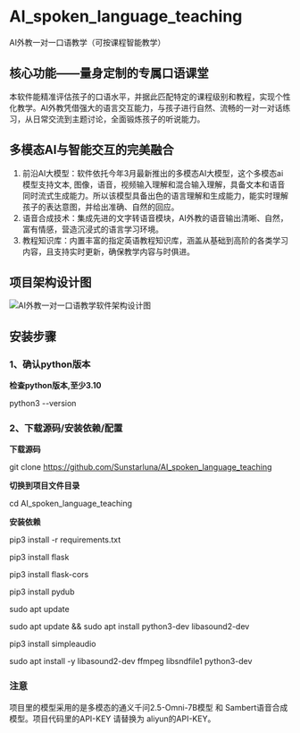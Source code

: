 # AI_spoken_language_teaching
AI外教一对一口语教学（可按课程智能教学）

## 核心功能——量身定制的专属口语课堂
本软件能精准评估孩子的口语水平，并据此匹配特定的课程级别和教程，实现个性化教学。AI外教凭借强大的语言交互能力，与孩子进行自然、流畅的一对一对话练习，从日常交流到主题讨论，全面锻炼孩子的听说能力。

## 多模态AI与智能交互的完美融合
1. 前沿AI大模型：软件依托今年3月最新推出的多模态AI大模型，这个多模态ai模型支持文本, 图像，语音，视频输入理解和混合输入理解，具备文本和语音同时流式生成能力。所以该模型具备出色的语言理解和生成能力，能实时理解孩子的表达意图，并给出准确、自然的回应。
2. 语音合成技术：集成先进的文字转语音模块，AI外教的语音输出清晰、自然，富有情感，营造沉浸式的语言学习环境。
3. 教程知识库：内置丰富的指定英语教程知识库，涵盖从基础到高阶的各类学习内容，且支持实时更新，确保教学内容与时俱进。

## 项目架构设计图
![AI外教一对一口语教学软件架构设计图](https://github.com/user-attachments/assets/6f149f8a-9080-45f9-8ec4-53bee1b00467)

## 安装步骤
### 1、确认python版本
**检查python版本,至少3.10**

python3 --version

### 2、下载源码/安装依赖/配置
**下载源码**

git clone https://github.com/Sunstarluna/AI_spoken_language_teaching

**切换到项目文件目录**

cd AI_spoken_language_teaching

**安装依赖**

pip3 install -r requirements.txt 

pip3 install flask

pip3 install flask-cors

pip3 install pydub

sudo apt update

sudo apt update && sudo apt install python3-dev libasound2-dev

pip3 install simpleaudio

sudo apt install -y libasound2-dev ffmpeg libsndfile1 python3-dev

### 注意
项目里的模型采用的是多模态的通义千问2.5-Omni-7B模型 和 Sambert语音合成模型。项目代码里的API-KEY 请替换为 aliyun的API-KEY。


